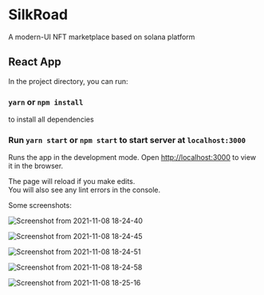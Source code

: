 # SilkRoad
A modern-UI NFT marketplace based on solana platform

## React App

In the project directory, you can run:

### `yarn` or `npm install`
to install all dependencies

### Run `yarn start` or `npm start` to start server at `localhost:3000`
Runs the app in the development mode.
Open [http://localhost:3000](http://localhost:3000) to view it in the browser.

The page will reload if you make edits.\
You will also see any lint errors in the console.

Some screenshots:

![Screenshot from 2021-11-08 18-24-40](https://user-images.githubusercontent.com/74496738/140746938-66e68a45-302f-46d2-9add-c01ff2207bdc.jpg)

![Screenshot from 2021-11-08 18-24-45](https://user-images.githubusercontent.com/74496738/140746950-104e7b00-f477-4068-af1e-83e8456a5b97.jpg)

![Screenshot from 2021-11-08 18-24-51](https://user-images.githubusercontent.com/74496738/140746959-0a8d1ed9-d5eb-4a99-b057-ba1661a79e4a.jpg)

![Screenshot from 2021-11-08 18-24-58](https://user-images.githubusercontent.com/74496738/140746973-0afc93e5-04e9-45e6-abab-81c6864aab86.jpg)

![Screenshot from 2021-11-08 18-25-16](https://user-images.githubusercontent.com/74496738/140746982-ea80091e-6dd4-411c-a52b-22d58176fdef.jpg)
